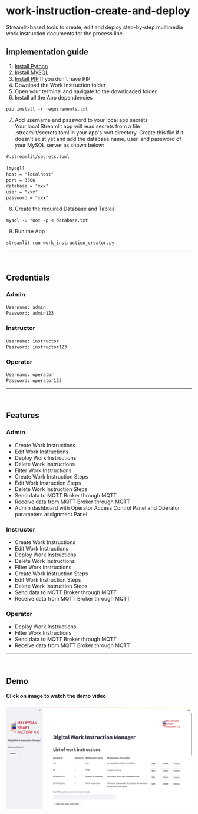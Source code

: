# work-instruction-create-and-deploy
Streamlit-based tools to create, edit and deploy step-by-step multimedia work instruction documents for the process line.

## implementation guide
1. [Install Python](https://www.python.org/downloads/)  
2. [Install MySQL](https://dev.mysql.com/doc/mysql-getting-started/en/)
3. [Install PIP](https://www.geeksforgeeks.org/how-to-install-pip-on-windows/) If you don't have PIP
4. Download the Work Instruction folder 
5. Open your terminal and navigate to the downloaded folder
6. Install all the App dependencies  
```console 
pip install -r requirements.txt
```  
7. Add username and password to your local app secrets  
  Your local Streamlit app will read secrets from a file .streamlit/secrets.toml in your app's root directory. Create this file if it doesn't exist yet and add the database name, user, and password of your MySQL server as shown below:  
  ```console 
#.streamlit/secrets.toml

[mysql]
host = "localhost"
port = 3306
database = "xxx"
user = "xxx"
password = "xxx"
```  

8. Create the required Database and Tables  
```console 
mysql -u root -p < database.txt
```  
9. Run the App  
```console 
streamlit run work_instruction_creator.py
```  

---  
<br/> 

## Credentials
### Admin
```console 
Username: admin  
Password: admin123
```  

### Instructor
```console 
Username: instructor  
Password: instructor123
```  

### Operator
```console 
Username: operator  
Password: operator123
```  

---  
<br/> 

## Features  
### Admin
- Create Work Instructions
- Edit Work Instructions
- Deploy Work Instructions
- Delete Work Instructions
- Filter Work Instructions
- Create Work Instruction Steps
- Edit Work Instruction Steps
- Delete Work Instruction Steps
- Send data to MQTT Broker through MQTT
- Receive data from MQTT Broker through MQTT
- Admin dashboard with Operator Access Control Panel and Operator parameters assignment Panel 

### Instructor
- Create Work Instructions
- Edit Work Instructions
- Deploy Work Instructions
- Delete Work Instructions
- Filter Work Instructions
- Create Work Instruction Steps
- Edit Work Instruction Steps
- Delete Work Instruction Steps
- Send data to MQTT Broker through MQTT
- Receive data from MQTT Broker through MQTT

### Operator
- Deploy Work Instructions
- Filter Work Instructions
- Send data to MQTT Broker through MQTT
- Receive data from MQTT Broker through MQTT

---  
<br/> 

## Demo  
#### **Click on image to watch the demo video** 
[![Demo Video](multimedia/img.png)](https://drive.google.com/file/d/1bUrmqlS7WzaUTkKL_JylFQr2rL43mqAh/view?usp=share_link)  
